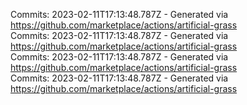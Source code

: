 Commits: 2023-02-11T17:13:48.787Z - Generated via https://github.com/marketplace/actions/artificial-grass
<br>
Commits: 2023-02-11T17:13:48.787Z - Generated via https://github.com/marketplace/actions/artificial-grass
<br>
Commits: 2023-02-11T17:13:48.787Z - Generated via https://github.com/marketplace/actions/artificial-grass
<br>
Commits: 2023-02-11T17:13:48.787Z - Generated via https://github.com/marketplace/actions/artificial-grass
<br>
